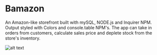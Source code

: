 # Bamazon

An Amazon-like storefront built with mySQL, NODE.js and Inquirer NPM. Output styled with Colors and console.table NPM's. The app can take in orders from customers, calculate sales price and deplete stock from the store's inventory.


![alt text](/images/bamazon.gif)



